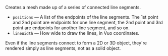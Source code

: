 Creates a mesh made up of a series of connected line segments. 

   - `positions` — A list of the endpoints of the line segments. The 1st point and 2nd point are endpoints for one line segment, the 2nd point and 3rd point are endpoints for another line segment, and so on. 
   - `lineWidth` — How wide to draw the lines, in Vuo coordinates.

Even if the line segments connect to form a 2D or 3D object, they're rendered simply as line segments, not as a solid object. 
